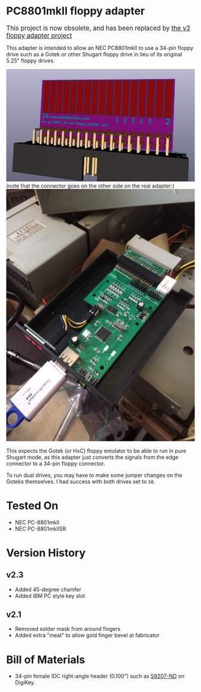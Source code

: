 # PC8801mkII floppy adapter
<span style="font-size:larger">This project is now obsolete, and has been replaced by [the v3 floppy adapter project](https://github.com/barbeque/floppy-edge-connector-adapter)</span>

This adapter is intended to allow an NEC PC8801mkII to use a 34-pin floppy drive such as a Gotek or other Shugart floppy drive in lieu of its original 5.25" floppy drives.

![Rendered concept image](render.jpg)
(note that the connector goes on the other side on the real adapter:)
![Installed in computer](installed.jpg)

This expects the Gotek (or HxC) floppy emulator to be able to run in pure Shugart mode, as this adapter just converts the signals from the edge connector to a 34-pin floppy connector.

To run dual drives, you may have to make some jumper changes on the Goteks themselves. I had success with both drives set to `S0`.

# Tested On
 * NEC PC-8801mkII
 * NEC PC-8801mkIISR

# Version History
## v2.3
 * Added 45-degree chamfer
 * Added IBM PC style key slot

## v2.1
 * Removed solder mask from around fingers
 * Added extra "meat" to allow gold finger bevel at fabricator

# Bill of Materials
 * 34-pin female IDC right-angle header (0.100") such as [S9207-ND](https://www.digikey.ca/product-detail/en/sullins-connector-solutions/SFH11-PBPC-D17-RA-BK/S9207-ND/1990100) on DigiKey.

